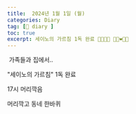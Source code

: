 ```yaml
---
title:  2024년 1월 1일 (월)
categories: Diary
tag: [📒 diary ]
toc: true
excerpt: 세이노의 가르침 1독 완료 🤸🏻🏃🏻 👩🏻‍❤️‍👨🏻
---
```

​
가족들과 집에서..

"세이노의 가르침" 1독 완료

17시 머리깍음

머리깍고 동네 한바퀴

<br><br><br>
